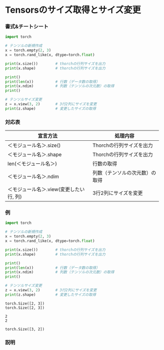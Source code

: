 # Tensorsのサイズ取得とサイズ変更

### 書式&チートシート

```python
import torch

# テンソルの新規作成
x = torch.empty(2, 3)
x = torch.rand_like(x, dtype=torch.float)

print(x.size())        # thorchの行列サイズを出力
print(x.shape)         # thorchの行列サイズを出力

print()
print(len(x))          # 行数（データ数の取得）
print(x.ndim)          # 列数（テンソルの次元数）の取得
print()

# テンソルサイズ変更
z = x.view(3, 2)       # 3行2列にサイズを変更
print(z.shape)         # 変更したサイズの取得
```

### 対応表

| 宣言方法                                | 処理内容                       |
|-----------------------------------------|--------------------------------|
| ＜モジュール名＞.size()                 | Thorchの行列サイズを出力       |
| ＜モジュール名＞.shape                  | Thorchの行列サイズを出力       |
| len(＜モジュール名＞)                   | 行数の取得                     |
| ＜モジュール名＞.ndim                   | 列数（テンソルの次元数）の取得 |
| ＜モジュール名＞.view(変更したい行, 列) | 3行2列にサイズを変更           |

### 例

```python
import torch

# テンソルの新規作成
x = torch.empty(2, 3)
x = torch.rand_like(x, dtype=torch.float)

print(x.size())        # thorchの行列サイズを出力
print(x.shape)         # thorchの行列サイズを出力

print()
print(len(x))          # 行数（データ数の取得）
print(x.ndim)          # 列数（テンソルの次元数）の取得
print()

# テンソルサイズ変更
z = x.view(3, 2)       # 3行2列にサイズを変更
print(z.shape)         # 変更したサイズの取得
```

	torch.Size([2, 3])
	torch.Size([2, 3])

	2
	2

	torch.Size([3, 2])

### 説明
